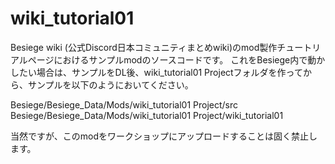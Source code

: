 # wiki_tutorial01
Besiege wiki (公式Discord日本コミュニティまとめwiki)のmod製作チュートリアルページにおけるサンプルmodのソースコードです。
これをBesiege内で動かしたい場合は、サンプルをDL後、wiki_tutorial01 Projectフォルダを作ってから、サンプルを以下のようにおいてください。

Besiege/Besiege_Data/Mods/wiki_tutorial01 Project/src
Besiege/Besiege_Data/Mods/wiki_tutorial01 Project/wiki_tutorial01

当然ですが、このmodをワークショップにアップロードすることは固く禁止します。
